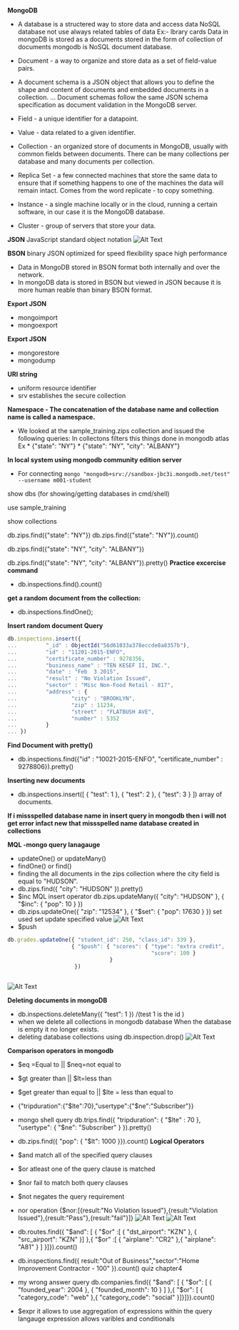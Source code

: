 **MongoDB**

* A database is a structered way to store data and access data
NoSQL database not use always related tables of data Ex:- lbrary cards 
Data in mongoDB is stored as a documents stored in the form of collection of documents mongodb is NoSQL document database.
* Document - a way to organize and store data as a set of field-value pairs.

* A document schema is a JSON object that allows you to define the shape and content of documents and embedded documents in a collection. ... Document schemas follow the same JSON schema specification as document validation in the MongoDB server.
* Field - a unique identifier for a datapoint.

* Value - data related to a given identifier.

* Collection - an organized store of documents in MongoDB, usually with common fields between documents. There can be many collections per database and many documents per collection.

* Replica Set - a few connected machines that store the same data to ensure that if something happens to one of the machines the data will remain intact. Comes from the word replicate - to copy something.

* Instance - a single machine locally or in the cloud, running a certain software, in our case it is the MongoDB database.

* Cluster - group of servers that store your data.

**JSON**
JavaScript standard object notation 
![Alt Text](https://dev-to-uploads.s3.amazonaws.com/i/03airaq82dewlmx7ovdt.png)

**BSON**
binary JSON
optimized for speed flexibility space high performance
* Data in MongoDB stored in BSON format both internally and over the network.
* In mongoDB data is stored in BSON but viewed in JSON because it is more human reable than binary BSON format.

**Export JSON**
* mongoimport
* mongoexport

**Export JSON**
* mongorestore
* mongodump

**URI string**
* uniform resource identifier 
* srv establishes the secure collection

**Namespace - The concatenation of the database name and collection name is called a namespace.**

* We looked at the sample_training.zips collection and issued the following queries:
In collectons filters this things done in mongodb atlas 
   Ex * {"state": "NY"}
      * {"state": "NY", "city": "ALBANY"}

**In local system using mongodb community edition server**
* For connecting `mongo "mongodb+srv://sandbox-jbc3i.mongodb.net/test" --username m001-student`

show dbs (for showing/getting databases in cmd/shell)

use sample_training

show collections

db.zips.find({"state": "NY"})
db.zips.find({"state": "NY"}).count()

db.zips.find({"state": "NY", "city": "ALBANY"})

db.zips.find({"state": "NY", "city": "ALBANY"}).pretty()
**Practice excercise command**
* db.inspections.find().count()

**get a random document from the collection:**

* db.inspections.findOne();

**Insert random document Query**
```js 
db.inspections.insert({
...         "_id" : ObjectId("56d61033a378eccde8a8357b"),
...         "id" : "11201-2015-ENFO",
...         "certificate_number" : 9278356,
...         "business_name" : "TEN KESEF II, INC.",
...         "date" : "Feb  3 2015",
...         "result" : "No Violation Issued",
...         "sector" : "Misc Non-Food Retail - 817",
...         "address" : {
...                 "city" : "BROOKLYN",
...                 "zip" : 11234,
...                 "street" : "FLATBUSH AVE",
...                 "number" : 5352
...         }
... })
```

**Find Document with pretty()**
* db.inspections.find({"id" : "10021-2015-ENFO", "certificate_number" : 9278806}).pretty()

**Inserting new documents**
* db.inspections.insert([ { "test": 1 }, { "test": 2 }, { "test": 3 } ]) array of documents.

**If i missspelled database name in insert query in mongodb then i will not get error infact new that missspelled name database created in collections**

**MQL -mongo query lanagauge**
* updateOne() or updateMany()
* findOne() or find() 
* finding the all documents in the zips collection where the city field is equal to "HUDSON".
* db.zips.find({ "city": "HUDSON" }).pretty()
* $inc MQL insert operator db.zips.updateMany({ "city": "HUDSON" }, { "$inc": { "pop": 10 } })
* db.zips.updateOne({ "zip": "12534" }, { "$set": { "pop": 17630 } }) set used set update specified value 
![Alt Text](https://dev-to-uploads.s3.amazonaws.com/i/wg7ioqn2do2r5r7o42h9.png)
* $push 
``` js
db.grades.updateOne({ "student_id": 250, "class_id": 339 },
                    { "$push": { "scores": { "type": "extra credit",
                                             "score": 100 }
                                }
                     })
                     
 ```
                 
  ![Alt Text](https://dev-to-uploads.s3.amazonaws.com/i/s3nx7ygeyxmtwzyw2ub4.png)
   
**Deleting documents in mongoDB**
* db.inspections.deleteMany({ "test": 1 }) /(test 1 is the id )
* when we delete all collections in mongodb database When the database is empty it no longer exists.
* deleting database collections using db.inspection.drop()
![Alt Text](https://dev-to-uploads.s3.amazonaws.com/i/c9moft0tpntsb5ruuad7.png)

**Comparison operators in mongodb**
* $eq =Equal to  || $neq=not equal to
* $gt greater than || $lt=less than 
* $get greater than equal to || $lte = less than equal to
* {"tripduration":{"$lte":70},"usertype":{"$ne":"Subscriber"}}
* mongo shell query db.trips.find({ "tripduration": { "$lte" : 70 },
                "usertype": { "$ne": "Subscriber" } }).pretty()
* db.zips.find({ "pop": { "$lt": 1000 }}).count()
**Logical Operators**
* $and match all of the specified query clauses
* $or atleast one of the query clause is matched 
* $nor fail to match both query clauses 
* $not negates the query requirement
* nor operation {$nor:[{result:"No Violation Issued"},{result:"Violation Issued"},{result:"Pass"},{result:"fail"}]}
![Alt Text](https://dev-to-uploads.s3.amazonaws.com/i/a5skkbhhvee7sklqxzx8.png)
![Alt Text](https://dev-to-uploads.s3.amazonaws.com/i/61rhyh9vbpz8vlo2grnv.png)                

* db.routes.find({ "$and": [ { "$or" :[ { "dst_airport": "KZN" }, { "src_airport": "KZN" }] },{ "$or" :[ { "airplane": "CR2" },{ "airplane": "A81" } ] }]}).count()
* db.inspections.find({ result:"Out of Business","sector":"Home Improvement Contractor - 100" }).count() quiz chapter4                                     
* my wrong answer query db.companies.find({ "$and": [ { "$or": [ { "founded_year": 2004 }, { "founded_month": 10 } ] },{ "$or": [ { "category_code": "web" },{ "category_code": "social" }]}]}).count()
* $expr it allows to use aggregation of expressions within the query langauge expression allows varibles and conditionals 
                     
                        
                                   
                                  
                          
                                     
         

